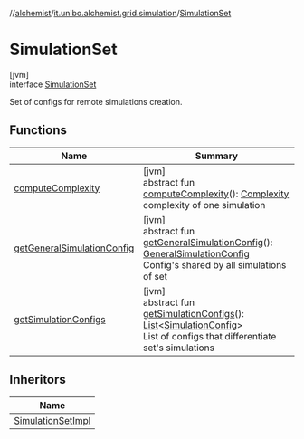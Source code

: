 //[alchemist](../../../index.md)/[it.unibo.alchemist.grid.simulation](../index.md)/[SimulationSet](index.md)

# SimulationSet

[jvm]\
interface [SimulationSet](index.md)

Set of configs for remote simulations creation.

## Functions

| Name | Summary |
|---|---|
| [computeComplexity](compute-complexity.md) | [jvm]<br>abstract fun [computeComplexity](compute-complexity.md)(): [Complexity](../-complexity/index.md)<br>complexity of one simulation |
| [getGeneralSimulationConfig](get-general-simulation-config.md) | [jvm]<br>abstract fun [getGeneralSimulationConfig](get-general-simulation-config.md)(): [GeneralSimulationConfig](../../it.unibo.alchemist.grid.config/-general-simulation-config/index.md)<br>Config's shared by all simulations of set |
| [getSimulationConfigs](get-simulation-configs.md) | [jvm]<br>abstract fun [getSimulationConfigs](get-simulation-configs.md)(): [List](https://docs.oracle.com/javase/8/docs/api/java/util/List.html)<[SimulationConfig](../../it.unibo.alchemist.grid.config/-simulation-config/index.md)><br>List of configs that differentiate set's simulations |

## Inheritors

| Name |
|---|
| [SimulationSetImpl](../-simulation-set-impl/index.md) |
